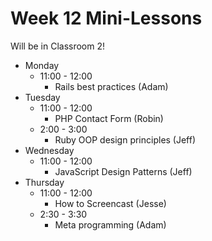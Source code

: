 # Week 12 Mini-Lessons

Will be in Classroom 2!

- Monday
  - 11:00 - 12:00
    - Rails best practices (Adam)
- Tuesday
  - 11:00 - 12:00
    - PHP Contact Form (Robin) 
  - 2:00 - 3:00
    - Ruby OOP design principles (Jeff)
- Wednesday
  - 11:00 - 12:00
    - JavaScript Design Patterns (Jeff)
- Thursday
  - 11:00 - 12:00
    - How to Screencast (Jesse) 
  - 2:30 - 3:30
    - Meta programming (Adam)

